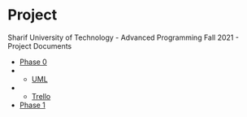 # Project
Sharif University of Technology - Advanced Programming Fall 2021 - Project Documents

- [Phase 0](./phase_0/PHASE0.pdf)
- - [UML](./phase_0/UML.pdf)
- - [Trello](./phase_0/Trello.pdf)
- [Phase 1](./phase_1/PHASE1.pdf)

